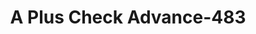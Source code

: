 ---
f_zip-code: 37381
f_state-code: TN
title: A Plus Check Advance-483
f_phone: 423-365-7009
f_city-only: Spring City
f_address: 476 Front Street Spring City
f_location-unique-id: '483'
slug: a-plus-check-advance-483
updated-on: '2024-05-30T13:46:58.046Z'
created-on: '2024-05-30T13:36:59.803Z'
published-on: '2024-05-30T13:54:32.469Z'
f_city-state: cms/city/spring-city-tn.md
f_company: cms/company/a-plus-check-advance.md
f_state: cms/state/tennessee.md
layout: '[payday-loan].html'
tags: payday-loan
---
